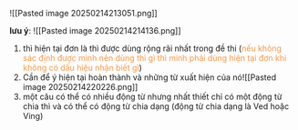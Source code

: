 ![[Pasted image 20250214213051.png]]

**lưu ý**: ![[Pasted image 20250214214136.png]]

1. thì hiện tại đơn là thì được dùng rộng rãi nhất trong đề thi (<font color="#f79646">nếu không sác định được mình nên dùng thì gì thì minh phải dùng hiện tại đơn khi không có dấu hiệu nhận biết gì</font>)
2. Cần để ý hiện tại hoàn thành và những từ xuất hiện của nó![[Pasted image 20250214220226.png]] 
3. một câu có thể có nhiều động từ nhưng nhất thiết chỉ có một động từ chia thì và có thể có động từ chia dạng (động từ chia dạng là Ved hoặc Ving)